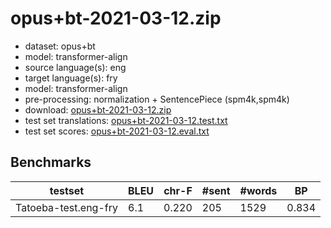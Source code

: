 # opus+bt-2021-03-12.zip

* dataset: opus+bt
* model: transformer-align
* source language(s): eng
* target language(s): fry
* model: transformer-align
* pre-processing: normalization + SentencePiece (spm4k,spm4k)
* download: [opus+bt-2021-03-12.zip](https://object.pouta.csc.fi/Tatoeba-MT-models/eng-fry/opus+bt-2021-03-12.zip)
* test set translations: [opus+bt-2021-03-12.test.txt](https://object.pouta.csc.fi/Tatoeba-MT-models/eng-fry/opus+bt-2021-03-12.test.txt)
* test set scores: [opus+bt-2021-03-12.eval.txt](https://object.pouta.csc.fi/Tatoeba-MT-models/eng-fry/opus+bt-2021-03-12.eval.txt)

## Benchmarks

| testset | BLEU  | chr-F | #sent | #words | BP |
|---------|-------|-------|-------|--------|----|
| Tatoeba-test.eng-fry 	| 6.1 	| 0.220 	| 205 	| 1529 	| 0.834 |

